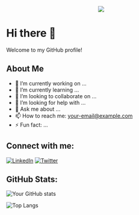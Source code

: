 <p align="center">
  <img src="https://capsule-render.vercel.app/api?type=rounded&color=000000&height=200&text=Hello%20World!&fontSize=80&fontColor=ffffff" />
</p>

# Hi there 👋

Welcome to my GitHub profile!

## About Me

- 🔭 I’m currently working on ...
- 🌱 I’m currently learning ...
- 👯 I’m looking to collaborate on ...
- 🤔 I’m looking for help with ...
- 💬 Ask me about ...
- 📫 How to reach me: [your-email@example.com](mailto:your-email@example.com)
- ⚡ Fun fact: ...

## Connect with me:

[![LinkedIn](https://img.shields.io/badge/-LinkedIn-blue?style=flat&logo=Linkedin&logoColor=white)](https://www.linkedin.com/in/your-linkedin)
[![Twitter](https://img.shields.io/badge/-Twitter-blue?style=flat&logo=Twitter&logoColor=white)](https://twitter.com/your-twitter)

## GitHub Stats:

![Your GitHub stats](https://github-readme-stats.vercel.app/api?username=your-username&show_icons=true&theme=radical)

![Top Langs](https://github-readme-stats.vercel.app/api/top-langs/?username=your-username&layout=compact&theme=radical)
